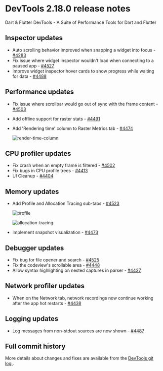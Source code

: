 # DevTools 2.18.0 release notes

Dart & Flutter DevTools - A Suite of Performance Tools for Dart and Flutter

## Inspector updates

- Auto scrolling behavior improved when snapping a widget into focus -
  [#4283](https://github.com/flutter/devtools/pull/4283)
- Fix issue where widget inspector wouldn't load when connecting to a paused
  app - [#4527](https://github.com/flutter/devtools/pull/4527)
- Improve widget inspector hover cards to show progress while waiting for data -
  [#4488](https://github.com/flutter/devtools/pull/4488)

## Performance updates

- Fix issue where scrollbar would go out of sync with the frame content -
  [#4503](https://github.com/flutter/devtools/pull/4503)
- Add offline support for raster stats -
  [#4491](https://github.com/flutter/devtools/pull/4491)
- Add 'Rendering time' column to Raster Metrics tab -
  [#4474](https://github.com/flutter/devtools/pull/4474)

  ![render-time-column]({{site.url}}/tools/devtools/release-notes/images-2.18.0/render-time-column.png "Rendering time column in the Raster Meterics tab")

## CPU profiler updates

- Fix crash when an empty frame is filtered -
  [#4502](https://github.com/flutter/devtools/pull/4502)
- Fix bugs in CPU profile trees -
  [#4413](https://github.com/flutter/devtools/pull/4413)
- UI Cleanup - [#4404](https://github.com/flutter/devtools/pull/4404)

## Memory updates

- Add Profile and Allocation Tracing sub-tabs -
  [#4523](https://github.com/flutter/devtools/pull/4523)

  ![profile]({{site.url}}/tools/devtools/release-notes/images-2.18.0/profile.png "Profile in Memory tab")

  ![allocation-tracing]({{site.url}}/tools/devtools/release-notes/images-2.18.0/allocation-tracing.png "Allocation Tracing in Memory tab")

- Implement snapshot visualization -
  [#4473](https://github.com/flutter/devtools/pull/4473)

## Debugger updates

- Fix bug for file opener and search -
  [#4525](https://github.com/flutter/devtools/pull/4525)
- Fix the codeview's scrollable area -
  [#4448](https://github.com/flutter/devtools/pull/4448)
- Allow syntax highlighting on nested captures in parser -
  [#4427](https://github.com/flutter/devtools/pull/4427)

## Network profiler updates

- When on the Network tab, network recordings now continue working after the app
  hot restarts - [#4438](https://github.com/flutter/devtools/pull/4438)

## Logging updates

- Log messages from non-stdout sources are now shown -
  [#4487](https://github.com/flutter/devtools/pull/4487)

## Full commit history
More details about changes and fixes are available from the
[DevTools git log.](https://github.com/flutter/devtools/commits/master).

